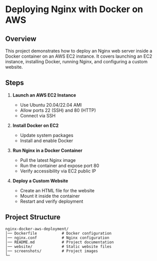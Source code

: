 # Deploying Nginx with Docker on AWS

## Overview
This project demonstrates how to deploy an Nginx web server inside a Docker container on an AWS EC2 instance. It covers launching an EC2 instance, installing Docker, running Nginx, and configuring a custom website.

## Steps

1. **Launch an AWS EC2 Instance**  
   - Use Ubuntu 20.04/22.04 AMI
   - Allow ports 22 (SSH) and 80 (HTTP)
   - Connect via SSH

2. **Install Docker on EC2**  
   - Update system packages
   - Install and enable Docker

3. **Run Nginx in a Docker Container**  
   - Pull the latest Nginx image
   - Run the container and expose port 80
   - Verify accessibility via EC2 public IP

4. **Deploy a Custom Website**  
   - Create an HTML file for the website
   - Mount it inside the container
   - Restart and verify deployment

## Project Structure
```
nginx-docker-aws-deployment/  
│── Dockerfile           # Docker configuration  
│── nginx.conf           # Nginx configuration  
│── README.md            # Project documentation  
│── website/             # Static website files  
│── screenshots/         # Project images  
└─
